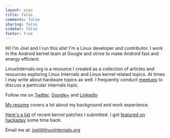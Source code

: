 ```yaml
---
layout: page
title: false
comments: false
sharing: false
sidebar: false
footer: true
---
```

Hi! I'm Joel and I run this site! I'm a Linux developer and contributor. I work in the Android kernel team at Google and strive to make Android fast and energy efficient.

LinuxInternals.org is a resource I created as a collection of articles and resources exploring Linux Internals and Linux kernel related topics. At times I may write about hardware topics as well. I frequently conduct [meetups](https://www.meetup.com/LinuxInternals/) to discuss a particular internals topic.

Follow me on [Twitter](https://twitter.com/joel_linux), [Google+](https://plus.google.com/102415785508850230338) and [LinkedIn](https://www.linkedin.com/in/joelagnel)

[My resume](/joel/joel-resume.pdf) covers a lot about my background and work experience.

[Here's a list](https://patchwork.kernel.org/project/LKML/list/?submitter=170577) of recent kernel patches I submitted. I got [featured on hackaday](http://hackaday.com/2014/06/08/the-in-circuit-sd-card-switch/) some time back.

Email me at: [joel@linuxinternals.org](mailto:joel@linuxinternals.org)


